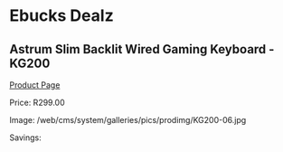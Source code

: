 
# Ebucks Dealz
## Astrum Slim Backlit Wired Gaming Keyboard - KG200
[Product Page](https://www.ebucks.com/web/shop/productSelected.do?prodId=1206071980&catId=365757697)

Price: R299.00

Image: /web/cms/system/galleries/pics/prodimg/KG200-06.jpg

Savings: 


	